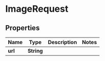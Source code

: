 
# ImageRequest

## Properties
Name | Type | Description | Notes
------------ | ------------- | ------------- | -------------
**url** | **String** |  | 



